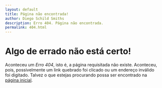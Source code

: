 ```yaml
---
layout: default
title: Página não encontrada!
author: Diego Schild Smiths
description: Erro 404. Página não encontrada.
permalink: 404.html
---
```


# Algo de errado não está certo!

Aconteceu um *Erro 404*, isto é, a página requisitada não existe. Aconteceu, pois, possivelmente um link quebrado foi clicado ou um endereço inválido foi digitado. Talvez o que estejas procurando possa ser encontrado na [página inicial](/).

